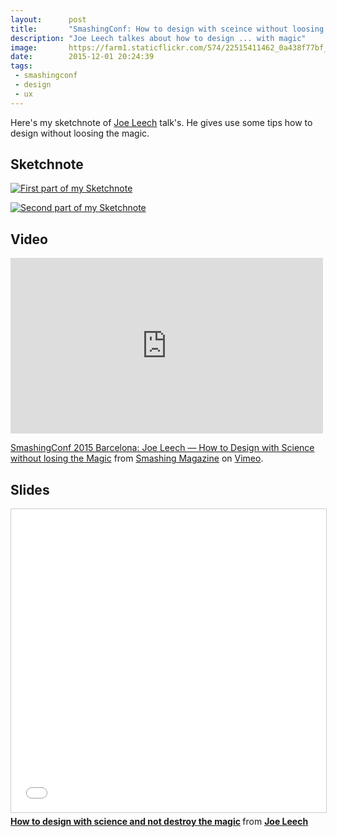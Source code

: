 ```yaml
---
layout:      post
title:       "SmashingConf: How to design with sceince without loosing the magic"
description: "Joe Leech talkes about how to design ... with magic"
image:       https://farm1.staticflickr.com/574/22515411462_0a438f77bf_b.jpg
date:        2015-12-01 20:24:39
tags:
 - smashingconf
 - design
 - ux
---
```


Here's my sketchnote of [Joe Leech](https://twitter.com/mrjoe) talk's. He gives use some tips how to design without loosing the magic.

## Sketchnote

[![First part of my Sketchnote](https://farm1.staticflickr.com/626/23452034685_85b0a4b522_b.jpg)](https://www.flickr.com/photos/alienlebarge/23452034685)

[![Second part of my Sketchnote](https://farm1.staticflickr.com/656/22823669344_7894c418ba_b.jpg)](https://www.flickr.com/photos/alienlebarge/22823669344)

## Video

<iframe src="https://player.vimeo.com/video/144731642?title=0&byline=0&portrait=0" width="500" height="281" frameborder="0" webkitallowfullscreen mozallowfullscreen allowfullscreen></iframe> <p><a href="https://vimeo.com/144731642">SmashingConf 2015 Barcelona: Joe Leech &mdash; How to Design with Science without losing the Magic</a> from <a href="https://vimeo.com/smashingmagazine">Smashing Magazine</a> on <a href="https://vimeo.com">Vimeo</a>.</p>

## Slides

<iframe src="//fr.slideshare.net/slideshow/embed_code/key/c2DlBxGj59CXl" width="595" height="485" frameborder="0" marginwidth="0" marginheight="0" scrolling="no" style="border:1px solid #CCC; border-width:1px; margin-bottom:5px; max-width: 100%;" allowfullscreen> </iframe> <div style="margin-bottom:5px"> <strong> <a href="//fr.slideshare.net/mrjoe/how-to-design-with-science-and-not-destroy-the-magic" title="How to design with science and not destroy the magic" target="_blank">How to design with science and not destroy the magic</a> </strong> from <strong><a href="//www.slideshare.net/mrjoe" target="_blank">Joe Leech</a></strong> </div>
